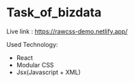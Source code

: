 # Task_of_bizdata

Live link : https://rawcss-demo.netlify.app/

Used Technology:
 * React
 * Modular CSS
 * Jsx(Javascript + XML)
 
